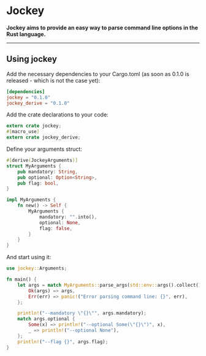 # Jockey

**Jockey aims to provide an easy way to parse command line options in the Rust language.**

---

## Using jockey

Add the necessary dependencies to your Cargo.toml (as soon as 0.1.0 is released - which is not the case yet):

```toml
[dependencies]
jockey = "0.1.0"
jockey_derive = "0.1.0"
```

Add the crate declarations to your code:

```rust
extern crate jockey;
#[macro_use]
extern crate jockey_derive;
```

Define your arguments struct:

```rust
#[derive(JockeyArguments)]
struct MyArguments {
	pub mandatory: String,
	pub optional: Option<String>,
	pub flag: bool,
}

impl MyArguments {
	fn new() -> Self {
		MyArguments {
			mandatory: "".into(),
			optional: None,
			flag: false,
		}
	}
}
```

And start using it:

```rust
use jockey::Arguments;

fn main() {
	let args = match MyArguments::parse_args(std::env::args().collect()) {
		Ok(args) => args,
		Err(err) => panic!("Error parsing command line: {}", err),
	};

	println!("--mandatory \"{}\"", args.mandatory);
	match args.optional {
		Some(x) => println!("--optional Some(\"{}\")", x),
		_ => println!("--optional None"),
	};
	println!("--flag {}", args.flag);
}
```
